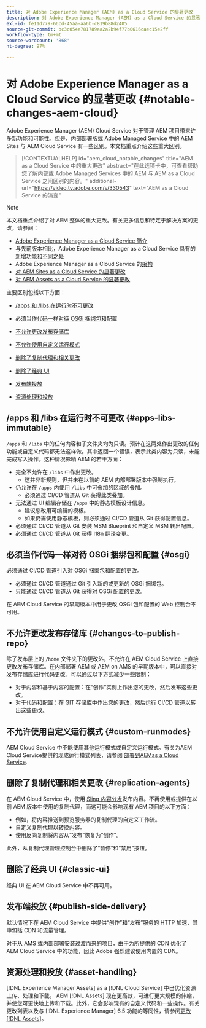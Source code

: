 ```yaml
---
title: 对 Adobe Experience Manager (AEM) as a Cloud Service 的显著更改
description: 对 Adobe Experience Manager (AEM) as a Cloud Service 的显著更改。
exl-id: fe11d779-66cd-45aa-aa6b-c819b88d2405
source-git-commit: bc3c054e781789aa2a2b94f77b0616caec15e2ff
workflow-type: tm+mt
source-wordcount: '868'
ht-degree: 97%

---
```


# 对 Adobe Experience Manager as a Cloud Service 的显著更改 {#notable-changes-aem-cloud}

Adobe Experience Manager (AEM) Cloud Service 对于管理 AEM 项目带来许多新功能和可能性。但是，内部部署版或 Adobe Managed Service 中的 AEM Sites 与 AEM Cloud Service 有一些区别。本文档重点介绍这些重大区别。

>[!CONTEXTUALHELP]
>id="aem_cloud_notable_changes"
>title="AEM as a Cloud Service 中的重大更改"
>abstract="在此选项卡中，可查看帮助您了解内部或 Adobe Managed Services 中的 AEM 与 AEM as a Cloud Service 之间区别的内容。"
>additional-url="https://video.tv.adobe.com/v/330543" text="AEM as a Cloud Service 的演变"


>[!NOTE]
>本文档重点介绍了对 AEM 整体的重大更改。有关更多信息和特定于解决方案的更改，请参阅：
>
>* [Adobe Experience Manager as a Cloud Service 简介](/help/overview/introduction.md)
>* 与先前版本相比，Adobe Experience Manager as a Cloud Service 具有的[新增功能和不同之处](/help/overview/what-is-new-and-different.md)
>* Adobe Experience Manager as a Cloud Service 的[架构](/help/overview/architecture.md)
>* [对 AEM Sites as a Cloud Service 的显著更改](/help/sites-cloud/sites-cloud-changes.md)
>* [对 AEM Assets as a Cloud Service 的显著更改](/help/assets/assets-cloud-changes.md)

主要区别包括以下方面：

* [/apps 和 /libs 在运行时不可更改](#apps-libs-immutable)

* [必须当作代码一样对待 OSGi 捆绑包和配置](#osgi)

* [不允许更改发布存储库](#changes-to-publish-repo)

* [不允许使用自定义运行模式](#custom-runmodes)

* [删除了复制代理和相关更改](#replication-agents)

* [删除了经典 UI](#classic-ui)

* [发布端投放](#publish-side-delivery)

* [资源处理和投放](#asset-handling)

## /apps 和 /libs 在运行时不可更改 {#apps-libs-immutable}

`/apps` 和 `/libs` 中的任何内容和子文件夹均为只读。预计在这两处作出更改的任何功能或自定义代码都无法这样做。其中返回一个错误，表示此类内容为只读，未能完成写入操作。这种情况影响 AEM 的若干方面：

* 完全不允许在 `/libs` 中作出更改。
   * 这并非新规则，但并未在以前的 AEM 内部部署版本中强制执行。
* 仍允许在 `/apps` 内使用 `/libs` 中可叠加的区域的叠加。
   * 必须通过 CI/CD 管道从 Git 获得此类叠加。
* 无法通过 UI 编辑存储在 `/apps` 中的静态模板设计信息。
   * 建议您改用可编辑的模板。
   * 如果仍需使用静态模板，则必须通过 CI/CD 管道从 Git 获得配置信息。
* 必须通过 CI/CD 管道从 Git 安装 MSM Blueprint 和自定义 MSM 转出配置。
* 必须通过 CI/CD 管道从 Git 获得 I18n 翻译变更。

## 必须当作代码一样对待 OSGi 捆绑包和配置 {#osgi}

必须通过 CI/CD 管道引入对 OSGi 捆绑包和配置的更改。

* 必须通过 CI/CD 管道通过 Git 引入新的或更新的 OSGi 捆绑包。
* 只能通过 CI/CD 管道从 Git 获得对 OSGi 配置的更改。

在 AEM Cloud Service 的早期版本中用于更改 OSGi 包和配置的 Web 控制台不可用。

## 不允许更改发布存储库 {#changes-to-publish-repo}

除了发布层上的 `/home` 文件夹下的更改外，不允许在 AEM Cloud Service 上直接更改发布存储库。在内部部署 AEM 或 AEM on AMS 的早期版本中，可以直接对发布存储库进行代码更改。可以通过以下方式减少一些限制：

* 对于内容和基于内容的配置：在“创作”实例上作出您的更改，然后发布这些更改。
* 对于代码和配置：在 GIT 存储库中作出您的更改，然后运行 CI/CD 管道以转出这些更改。

## 不允许使用自定义运行模式 {#custom-runmodes}

AEM Cloud Service 中不能使用其他运行模式或自定义运行模式。有关为AEM Cloud Service提供的现成运行模式列表，请参阅 [部署到AEMas a Cloud Service](/help/implementing/deploying/overview.md#runmodes).

## 删除了复制代理和相关更改 {#replication-agents}

在 AEM Cloud Service 中，使用 [Sling 内容分发](https://sling.apache.org/documentation/bundles/content-distribution.html)发布内容。不再使用或提供在以前 AEM 版本中使用的复制代理，而这可能会影响现有 AEM 项目的以下方面：

* 例如，将内容推送到预览服务器的复制代理的自定义工作流。
* 自定义复制代理以转换内容。
* 使用反向复制将内容从“发布”恢复为“创作”。

此外，从复制代理管理控制台中删除了“暂停”和“禁用”按钮。

## 删除了经典 UI {#classic-ui}

经典 UI 在 AEM Cloud Service 中不再可用。

## 发布端投放 {#publish-side-delivery}

默认情况下在 AEM Cloud Service 中提供“创作”和“发布”服务的 HTTP 加速，其中包括 CDN 和流量管理。

对于从 AMS 或内部部署安装过渡而来的项目，由于为所提供的 CDN 优化了 AEM Cloud Service 中的功能，因此 Adobe 强烈建议使用内置的 CDN。

## 资源处理和投放 {#asset-handling}

[!DNL Experience Manager Assets] as a [!DNL Cloud Service] 中已优化资源上传、处理和下载。 AEM [!DNL Assets] 现在更高效，可进行更大规模的伸缩，并使您可更快地上传和下载。此外，它会影响现有的自定义代码和一些操作。有关更改列表以及与 [!DNL Experience Manager] 6.5 功能的等同性，请参阅[更改 [!DNL Assets]](/help/assets/assets-cloud-changes.md)。
